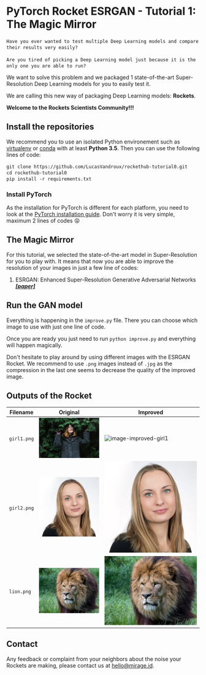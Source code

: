 # PyTorch Rocket ESRGAN - Tutorial 1: The Magic Mirror
    Have you ever wanted to test multiple Deep Learning models and compare their results very easily?

    Are you tired of picking a Deep Learning model just because it is the only one you are able to run?

We want to solve this problem and we packaged 1 state-of-the-art Super-Resolution Deep Learning models for  you to easily test it.

We are calling this new way of packaging Deep Learning models: __Rockets__.

__Welcome to the Rockets Scientists Community!!!__

## Install the repositories
We recommend you to use an isolated Python environement such as [virtualenv](https://virtualenv.pypa.io/en/latest/) or [conda](https://docs.conda.io/en/latest/) with at least __Python 3.5__. Then you can use the following lines of code:
```
git clone https://github.com/LucasVandroux/rockethub-tutorial0.git
cd rockethub-tutorial0
pip install -r requirements.txt
```
### Install PyTorch
As the installation for PyTorch is different for each platform, you need to look at the [PyTorch installation guide](https://pytorch.org/get-started/locally/). Don't worry it is very simple, maximum 2 lines of codes :stuck_out_tongue_closed_eyes:

## The Magic Mirror
For this tutorial, we selected the state-of-the-art model in Super-Resolution for you to play with. It means that now you are able to improve the resolution of your images in just a few line of codes:
1. ESRGAN: Enhanced Super-Resolution Generative Adversarial Networks ___[[paper]](https://arxiv.org/pdf/1809.00219.pdf)___

## Run the GAN model
Everything is happening in the `improve.py` file. There you can choose which image to use with just one line of code.

Once you are ready you just need to run `python improve.py` and everything will happen magically.

Don't hesitate to play around by using different images with the ESRGAN Rocket. We recommend to use `.png` images instead of `.jpg` as the compression in the last one seems to decrease the quality of the improved image.

## Outputs of the Rocket
| Filename | Original | Improved | 
|----------|----------|-----------|
| `girl1.png` | ![image-original-girl1](images/girl1.png) | ![image-improved-girl1](images/improved/girl1.png) |
|`girl2.png`|![image-original-girl2](images/girl2.png)|![image-improved-girl2](images/improved/girl2.png)|
|`lion.png`|![image-original-lion](images/lion.png)|![image-improved-lion](images/improved/lion.png)|

## Contact
Any feedback or complaint from your neighbors about the noise your Rockets are making, please contact us at [hello@mirage.id](mailto:hello@mirage.id). 
